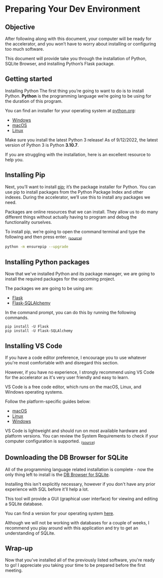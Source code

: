 # Preparing Your Dev Environment
## Objective
After following along with this document, your computer will be ready for the accelerator, and you won’t have to worry about installing or configuring too much software.

This document will provide take you through the installation of Python, SQLite Browser, and installing Python’s Flask package.

## Getting started
Installing Python
The first thing you’re going to want to do is to install Python. **Python** is the programming language we’re going to be using for the duration of this program.

You can find an installer for your operating system at [python.org](http://python.org):
- [Windows](https://www.python.org/downloads/)
- [macOS](https://www.python.org/downloads/macos/)
- [Linux](https://www.python.org/downloads/source/)

Make sure you install the latest Python 3 release! As of 9/12/2022,  the latest version of Python 3 is Python **3.10.7**.

If you are struggling with the installation, here is an excellent resource to help you.

## Installing Pip
Next, you’ll want to install [pip](https://pypi.org/project/pip/); it’s the package installer for Python. You can use pip to install packages from the Python Package Index and other indexes. During the accelerator, we’ll use this to install any packages we need.

Packages are online resources that we can install. They allow us to do many different things without actually having to program and debug the functionality ourselves.

To install pip, we’re going to open the command terminal and type the following and then press enter. <sub>([source](https://pip.pypa.io/en/stable/installation/))</sub>

```bash
python -m ensurepip --upgrade
```

## Installing Python packages
Now that we've installed Python and its package manager, we are going to install the required packages for the upcoming project.

The packages we are going to be using are:
- [Flask](https://pypi.org/project/Flask/)
- [Flask-SQLAlchemy](https://pypi.org/project/Flask-SQLAlchemy/)

In the command prompt, you can do this by running the following commands.
```pip
pip install -U Flask
pip install -U Flask-SQLAlchemy
```

## Installing VS Code
If you have a code editor preference, I encourage you to use whatever you're most comfortable with and disregard this section.

However, if you have no experience, I strongly recommend using VS Code for the accelerator as it's very user friendly and easy to learn.

VS Code is a free code editor, which runs on the macOS, Linux, and Windows operating systems.

Follow the platform-specific guides below:
- [macOS](https://code.visualstudio.com/docs/setup/mac)
- [Linux](https://code.visualstudio.com/docs/setup/linux)
- [Windows](https://code.visualstudio.com/docs/setup/windows)

VS Code is lightweight and should run on most available hardware and platform versions. You can review the System Requirements to check if your computer configuration is supported. <sub>([source](https://code.visualstudio.com/docs/setup/setup-overview))</sub>

## Downloading the DB Browser for SQLite
All of the programming language related installation is complete - now the only thing left to install is the [DB Browser for SQLite](https://sqlitebrowser.org/).

Installing this isn't explicitly necessary, however if you don't have any prior experience with SQL before it'll help a lot.

This tool will provide a GUI (graphical user interface) for viewing and editing a SQLite database.

You can find a version for your operating system [here](https://sqlitebrowser.org/dl/).

Although we will not be working with databases for a couple of weeks, I recommend you play around with this application and try to get an understanding of SQLite.

## Wrap-up
Now that you've installed all of the previously listed software, you're ready to go! I appreciate you taking your time to be prepared before the first meeting.